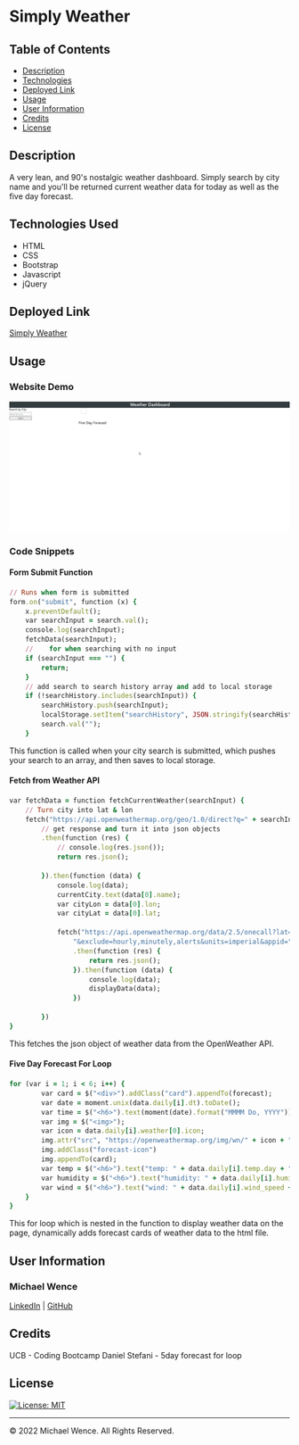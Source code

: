 # Simply Weather


## Table of Contents


- [Description](#description)
- [Technologies](#technologies)
- [Deployed Link](#link)
- [Usage](#usage)
- [User Information](#userinformation)
- [Credits](#credits)
- [License](#license)

## Description
A very lean, and 90's nostalgic weather dashboard. Simply search by city name and you'll be returned current weather data for today as well as the five day forecast.

## Technologies Used

- HTML
- CSS
- Bootstrap
- Javascript
- jQuery

## Deployed Link

[Simply Weather](https://mtwence.github.io/simply-weather/)

## Usage

### Website Demo

![dashboard demo](./assets/images/simply-weather-demo.gif)

### Code Snippets

#### Form Submit Function
```ruby
// Runs when form is submitted 
form.on("submit", function (x) {
    x.preventDefault();
    var searchInput = search.val();
    console.log(searchInput);
    fetchData(searchInput);
    //    for when searching with no input 
    if (searchInput === "") {
        return;
    }
    // add search to search history array and add to local storage 
    if (!searchHistory.includes(searchInput)) {
        searchHistory.push(searchInput);
        localStorage.setItem("searchHistory", JSON.stringify(searchHistory));
        search.val("");
    }
```
This function is called when your city search is submitted, which pushes your search to an array, and then saves to local storage.
<br>

#### Fetch from Weather API
```ruby
var fetchData = function fetchCurrentWeather(searchInput) {
    // Turn city into lat & lon 
    fetch("https://api.openweathermap.org/geo/1.0/direct?q=" + searchInput + "&units=imperial&appid=" + apiKey)
        // get response and turn it into json objects
        .then(function (res) {
            // console.log(res.json());
            return res.json();

        }).then(function (data) {
            console.log(data);
            currentCity.text(data[0].name);
            var cityLon = data[0].lon;
            var cityLat = data[0].lat;

            fetch("https://api.openweathermap.org/data/2.5/onecall?lat=" + cityLat + "&lon=" + cityLon +
                "&exclude=hourly,minutely,alerts&units=imperial&appid=" + apiKey)
                .then(function (res) {
                    return res.json();
                }).then(function (data) {
                    console.log(data);
                    displayData(data);
                })

        })
}
```
This fetches the json object of weather data from the OpenWeather API.
<br>

#### Five Day Forecast For Loop
```ruby
for (var i = 1; i < 6; i++) {
        var card = $("<div>").addClass("card").appendTo(forecast);
        var date = moment.unix(data.daily[i].dt).toDate();
        var time = $("<h6>").text(moment(date).format("MMMM Do, YYYY")).appendTo(card);
        var img = $("<img>");
        var icon = data.daily[i].weather[0].icon;
        img.attr("src", "https://openweathermap.org/img/wn/" + icon + "@2x.png");
        img.addClass("forecast-icon")
        img.appendTo(card);
        var temp = $("<h6>").text("temp: " + data.daily[i].temp.day + "°").appendTo(card);
        var humidity = $("<h6>").text("humidity: " + data.daily[i].humidity + "%").appendTo(card);
        var wind = $("<h6>").text("wind: " + data.daily[i].wind_speed + "mph").appendTo(card)
    }
}
```
This for loop which is nested in the function to display weather data on the page, dynamically adds forecast cards of weather data to the html file. 
<br>

## User Information

### **Michael Wence**
[LinkedIn](https://www.linkedin.com/in/michael-wence/) |
[GitHub](https://github.com/mtwence)

## Credits

UCB - Coding Bootcamp
Daniel Stefani - 5day forecast for loop


## License

[![License: MIT](https://img.shields.io/badge/License-MIT-yellow.svg)](https://opensource.org/licenses/MIT)

---

© 2022 Michael Wence. All Rights Reserved.